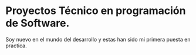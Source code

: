 # Proyectos Técnico en programación de Software.
Soy nuevo en el mundo del desarrollo y estas han sido mi primera puesta en practica. 
